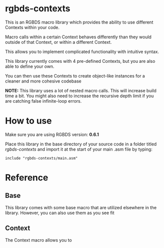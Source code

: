 # rgbds-contexts

This is an RGBDS macro library which provides the ability to use different Contexts within your code.

Macro calls within a certain Context behaves differently than they would outside of that Context, or within a different Context.

This allows you to implement complicated functionality with intuitive syntax.  

This library currently comes with 4 pre-defined Contexts, but you are also able to define your own.

You can then use these Contexts to create object-like instances for a cleaner and more cohesive codebase

**NOTE:**
This library uses a lot of nested macro calls.  This will increase build time a bit. You might also need to increase the recursive depth limit if you are catching false infinite-loop errors.

# How to use

Make sure you are using RGBDS version: **0.6.1**

Place this library in the base directory of your source code in a folder titled *rgbds-contexts* and import it at the start of your main .asm file by typing:

```
include "rgbds-contexts/main.asm"
```

# Reference

## Base
This library comes with some base macro that are utilized elsewhere in the library.  However, you can also use them as you see fit

## Context

The Context macro allows you to 